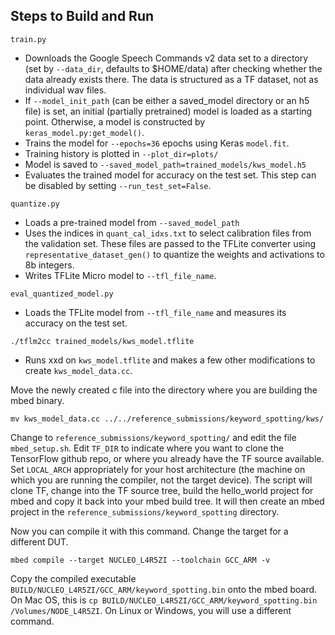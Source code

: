 ## Steps to Build and Run

```
train.py
```
* Downloads the Google Speech Commands v2 data set to a directory (set by `--data_dir`, defaults to $HOME/data) after checking whether the data already exists there.  The data is structured as a TF dataset, not as individual wav files.
* If `--model_init_path` (can be either a saved_model directory or an h5 file) is set, an initial (partially pretrained) model is loaded as a starting point. Otherwise, a model is constructed by `keras_model.py:get_model()`.
* Trains the model for `--epochs=36` epochs using Keras `model.fit`.
* Training history is plotted in `--plot_dir=plots/`
* Model is saved to `--saved_model_path=trained_models/kws_model.h5`
* Evaluates the trained model for accuracy on the test set. This step can be disabled by setting `--run_test_set=False`.

```
quantize.py
```
* Loads a pre-trained model from `--saved_model_path`
* Uses the indices in `quant_cal_idxs.txt` to select calibration files
  from the validation set.  These files are passed to the TFLite
  converter using `representative_dataset_gen()` to quantize the
  weights and activations to 8b integers.
* Writes TFLite Micro model to `--tfl_file_name`.

```
eval_quantized_model.py
```
* Loads the TFLite model from `--tfl_file_name` and measures its
  accuracy on the test set.


```
./tflm2cc trained_models/kws_model.tflite
```
* Runs xxd on `kws_model.tflite` and makes a few other modifications to create `kws_model_data.cc`.


Move the newly created c file into the directory where you are building the mbed binary.
```
mv kws_model_data.cc ../../reference_submissions/keyword_spotting/kws/ 
```


Change to `reference_submissions/keyword_spotting/` and edit the file `mbed_setup.sh`. Edit `TF_DIR` to indicate where you want to clone the TensorFlow github repo, or where you already have the TF source available. Set `LOCAL_ARCH` appropriately for your host architecture (the machine on which you are running the compiler, not the target device).  The script will clone TF, change into the TF source tree, build the hello_world project for mbed and copy it back into your mbed build tree.  It will then create an mbed project in the `reference_submissions/keyword_spotting` directory.

Now you can compile it with this command. Change the target for a different DUT.

```
mbed compile --target NUCLEO_L4R5ZI --toolchain GCC_ARM -v
```


Copy the compiled executable `BUILD/NUCLEO_L4R5ZI/GCC_ARM/keyword_spotting.bin` onto the mbed board.  On Mac OS, this is `cp BUILD/NUCLEO_L4R5ZI/GCC_ARM/keyword_spotting.bin /Volumes/NODE_L4R5ZI`.  On Linux or Windows, you will use a different command.
